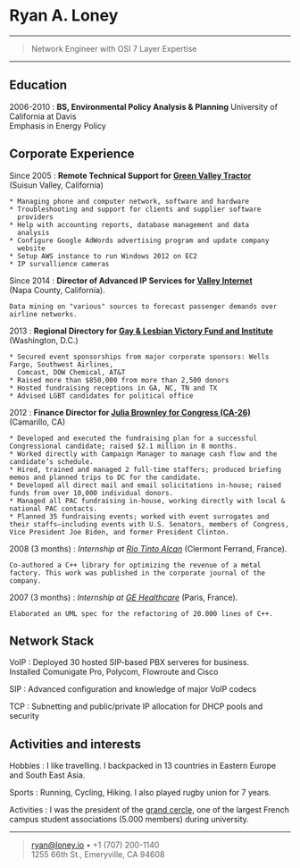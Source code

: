 Ryan A. Loney
=============

----

>   Network Engineer with OSI 7 Layer Expertise

----

Education
---------

2006-2010
:   **BS, Environmental Policy Analysis & Planning**
    University of California at Davis  
    Emphasis in Energy Policy


Corporate Experience
--------------------

Since 2005
:   **Remote Technical Support for [Green Valley Tractor](http://greenvalleytractor.com)**  
    (Suisun Valley, California)

    * Managing phone and computer network, software and hardware
    * Troubleshooting and support for clients and supplier software
      providers
    * Help with accounting reports, database management and data
      analysis
    * Configure Google AdWords advertising program and update company
      website
    * Setup AWS instance to run Windows 2012 on EC2
    * IP survallience cameras 


Since 2014
:   **Director of Advanced IP Services for [Valley Internet](http://valleyinternet.com/)**  
    (Napa County, California).

    Data mining on "various" sources to forecast passenger demands over
    airline networks.

2013
:   **Regional Directory for [Gay & Lesbian Victory Fund and
Institute](http://victoryfund.org)**  
    (Washington, D.C.)

    * Secured event sponsorships from major corporate sponsors: Wells Fargo, Southwest Airlines,
      Comcast, DOW Chemical, AT&T
    * Raised more than $850,000 from more than 2,500 donors
    * Hosted fundraising receptions in GA, NC, TN and TX
    * Advised LGBT candidates for political office

2012
:   **Finance Director for [Julia Brownley for Congress
(CA-26)](http://juliabrownley.com)**  
    (Camarillo, CA)


    * Developed and executed the fundraising plan for a successful Congressional candidate; raised $2.1 million in 8 months. 
    * Worked directly with Campaign Manager to manage cash flow and the candidate’s schedule.
    * Hired, trained and managed 2 full-time staffers; produced briefing memos and planned trips to DC for the candidate.
    * Developed all direct mail and email solicitations in-house; raised funds from over 10,000 individual donors.
    * Managed all PAC fundraising in-house, working directly with local & national PAC contacts.
    * Planned 35 fundraising events; worked with event surrogates and their staffs—including events with U.S. Senators, members of Congress, Vice President Joe Biden, and former President Clinton.

2008 (3 months)
:   *Internship at [Rio Tinto Alcan](http://www.riotintoalcan.com/)*
    (Clermont Ferrand, France).

    Co-authored a C++ library for optimizing the revenue of a metal
    factory. This work was published in the corporate journal of the
    company.

2007 (3 months)
:   *Internship at [GE
    Healthcare](http://www3.gehealthcare.com/en/Global_Gateway)* (Paris,
    France).

    Elaborated an UML spec for the refactoring of 20.000 lines of C++.

Network Stack
-------------

VoIP
:   Deployed 30 hosted SIP-based PBX serveres for business.  
    Installed Comunigate Pro, Polycom, Flowroute and Cisco

SIP
:   Advanced configuration and knowledge of major VoIP codecs

TCP
:   Subnetting and public/private IP allocation for DHCP pools and
security


Activities and interests
------------------------

Hobbies
:   I like travelling. I backpacked in 13 countries in Eastern Europe
    and South East Asia.

Sports
:   Running, Cycling, Hiking. I also played rugby union for 7 years.

Activities
:   I was the president of the [grand
    cercle](http://www.grandcercle.org), one of the largest French
    campus student associations (5.000 members) during university.

----

> <ryan@loney.io> • +1 (707) 200-1140 \
>  1255 66th St., Emeryville, CA 94608
